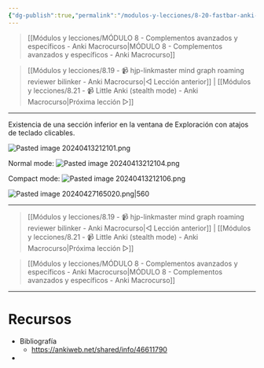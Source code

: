```yaml
---
{"dg-publish":true,"permalink":"/modulos-y-lecciones/8-20-fastbar-anki-macrocurso/","noteIcon":"","updated":"2024-05-15T22:20:33.112+02:00"}
---
```



> [[Módulos y lecciones/MÓDULO 8 - Complementos avanzados y específicos - Anki Macrocurso\|MÓDULO 8 - Complementos avanzados y específicos - Anki Macrocurso]]

> [[Módulos y lecciones/8.19 - 📹 hjp-linkmaster mind graph roaming reviewer bilinker - Anki Macrocurso\|◁ Lección anterior]] | [[Módulos y lecciones/8.21 - 📹 Little Anki (stealth mode) - Anki Macrocurso\|Próxima lección ▷]]

---

Existencia de una sección inferior en la ventana de Exploración con atajos de teclado clicables.

![Pasted image 20240413212101.png](/img/user/ANEXOS/Pasted%20image%2020240413212101.png)

Normal mode:
![Pasted image 20240413212104.png](/img/user/ANEXOS/Pasted%20image%2020240413212104.png)

Compact mode:
![Pasted image 20240413212106.png](/img/user/ANEXOS/Pasted%20image%2020240413212106.png)

![Pasted image 20240427165020.png|560](/img/user/ANEXOS/Pasted%20image%2020240427165020.png)

---

> [[Módulos y lecciones/8.19 - 📹 hjp-linkmaster mind graph roaming reviewer bilinker - Anki Macrocurso\|◁ Lección anterior]] | [[Módulos y lecciones/8.21 - 📹 Little Anki (stealth mode) - Anki Macrocurso\|Próxima lección ▷]]

> [[Módulos y lecciones/MÓDULO 8 - Complementos avanzados y específicos - Anki Macrocurso\|MÓDULO 8 - Complementos avanzados y específicos - Anki Macrocurso]]

---

# Recursos
- Bibliografía
	- https://ankiweb.net/shared/info/46611790
- 